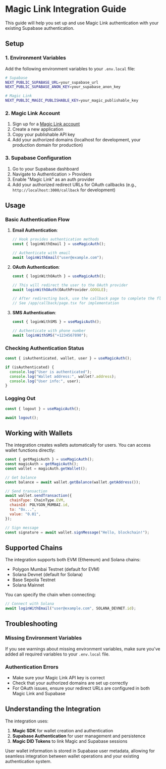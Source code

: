 # Magic Link Integration Guide

This guide will help you set up and use Magic Link authentication with your existing Supabase authentication.

## Setup

### 1. Environment Variables

Add the following environment variables to your `.env.local` file:

```bash
# Supabase
NEXT_PUBLIC_SUPABASE_URL=your_supabase_url
NEXT_PUBLIC_SUPABASE_ANON_KEY=your_supabase_anon_key

# Magic Link
NEXT_PUBLIC_MAGIC_PUBLISHABLE_KEY=your_magic_publishable_key
```

### 2. Magic Link Account

1. Sign up for a [Magic Link account](https://magic.link/)
2. Create a new application
3. Copy your publishable API key
4. Add your authorized domains (localhost for development, your production domain for production)

### 3. Supabase Configuration

1. Go to your Supabase dashboard
2. Navigate to Authentication > Providers
3. Enable "Magic Link" as an auth provider
4. Add your authorized redirect URLs for OAuth callbacks (e.g., `http://localhost:3000/callback` for development)

## Usage

### Basic Authentication Flow

1. **Email Authentication**:

   ```javascript
   // Hook provides authentication methods
   const { loginWithEmail } = useMagicAuth();

   // Authenticate with email
   await loginWithEmail("user@example.com");
   ```

2. **OAuth Authentication**:

   ```javascript
   const { loginWithOAuth } = useMagicAuth();

   // This will redirect the user to the OAuth provider
   await loginWithOAuth(OAuthProvider.GOOGLE);

   // After redirecting back, use the callback page to complete the flow
   // See /app/callback/page.tsx for implementation
   ```

3. **SMS Authentication**:

   ```javascript
   const { loginWithSMS } = useMagicAuth();

   // Authenticate with phone number
   await loginWithSMS("+1234567890");
   ```

### Checking Authentication Status

```javascript
const { isAuthenticated, wallet, user } = useMagicAuth();

if (isAuthenticated) {
  console.log("User is authenticated");
  console.log("Wallet address:", wallet?.address);
  console.log("User info:", user);
}
```

### Logging Out

```javascript
const { logout } = useMagicAuth();

await logout();
```

## Working with Wallets

The integration creates wallets automatically for users. You can access wallet functions directly:

```javascript
const { getMagicAuth } = useMagicAuth();
const magicAuth = getMagicAuth();
const wallet = magicAuth.getWallet();

// Get balance
const balance = await wallet.getBalance(wallet.getAddress());

// Send transaction
await wallet.sendTransaction({
  chainType: ChainType.EVM,
  chainId: POLYGON_MUMBAI.id,
  to: "0x...",
  value: "0.01",
});

// Sign message
const signature = await wallet.signMessage("Hello, blockchain!");
```

## Supported Chains

The integration supports both EVM (Ethereum) and Solana chains:

- Polygon Mumbai Testnet (default for EVM)
- Solana Devnet (default for Solana)
- Base Sepolia Testnet
- Solana Mainnet

You can specify the chain when connecting:

```javascript
// Connect with Solana
await loginWithEmail("user@example.com", SOLANA_DEVNET.id);
```

## Troubleshooting

### Missing Environment Variables

If you see warnings about missing environment variables, make sure you've added all required variables to your `.env.local` file.

### Authentication Errors

- Make sure your Magic Link API key is correct
- Check that your authorized domains are set up correctly
- For OAuth issues, ensure your redirect URLs are configured in both Magic Link and Supabase

## Understanding the Integration

The integration uses:

1. **Magic SDK** for wallet creation and authentication
2. **Supabase Authentication** for user management and persistence
3. **Magic DID Tokens** to link Magic and Supabase sessions

User wallet information is stored in Supabase user metadata, allowing for seamless integration between wallet operations and your existing authentication system.
